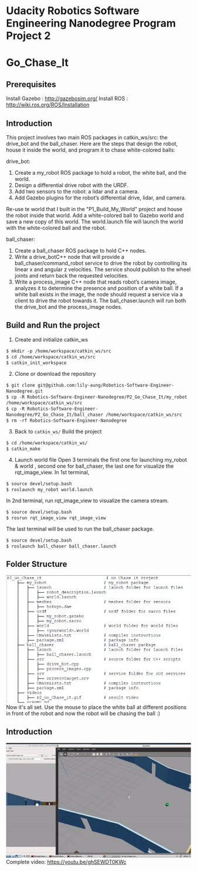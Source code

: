 # Udacity Robotics Software Engineering Nanodegree Program Project 2
# Go_Chase_It

## Prerequisites
	
Install Gazebo : http://gazebosim.org/
Install ROS : http://wiki.ros.org/ROS/Installation
	
## Introduction

This project involves two main ROS packages in catkin_ws/src: the drive_bot and the ball_chaser. 
Here are the steps that design the robot, house it inside the world, and program it to chase white-colored balls:

drive_bot:
1. Create a my_robot ROS package to hold a robot, the white ball, and the world. 
2. Design a differential drive robot with the URDF. 
3. Add two sensors to the robot: a lidar and a camera. 
4. Add Gazebo plugins for the robot’s differential drive, lidar, and camera. 

Re-use te world that I built in the "P1_Build_My_World" project and house the robot inside that world.
Add a white-colored ball to Gazebo world and save a new copy of this world.
The world.launch file will launch the world with the white-colored ball and the robot.

ball_chaser:
1. Create a ball_chaser ROS package to hold C++ nodes.
2. Write a drive_botC++ node that will provide a ball_chaser/command_robot service to drive the robot by controlling its linear x and angular z velocities. 
The service should publish to the wheel joints and return back the requested velocities.
3. Write a process_image C++ node that reads robot’s camera image, analyzes it to determine the presence and position of a white ball. 
If a white ball exists in the image, the node should request a service via a client to drive the robot towards it.
The ball_chaser.launch will run both the drive_bot and the process_image nodes.


## Build and Run the project 

1. Create and initialize catkin_ws
```
$ mkdir -p /home/workspace/catkin_ws/src 
$ cd /home/workspace/catkin_ws/src
$ catkin_init_workspace
```

2. Clone or download the repository
```
$ git clone git@github.com:lily-aung/Robotics-Software-Engineer-Nanodegree.git
$ cp -R Robotics-Software-Engineer-Nanodegree/P2_Go_Chase_It/my_robot /home/workspace/catkin_ws/src
$ cp -R Robotics-Software-Engineer-Nanodegree/P2_Go_Chase_It/ball_chaser /home/workspace/catkin_ws/src
$ rm -rf Robotics-Software-Engineer-Nanodegree
```

3. Back to ```catkin_ws/``` Build the project

```
$ cd /home/workspace/catkin_ws/
$ catkin_make
```
4. Launch world file
Open 3 terminals the first one for launching my_robot & world , second one for ball_chaser, the last one for visualize the rqt_image_view.
In 1st terminal, 
```
$ source devel/setup.bash
$ roslaunch my_robot world.launch
```
In 2nd terminal, run rqt_image_view to visualize the camera stream.

```
$ source devel/setup.bash
$ rosrun rqt_image_view rqt_image_view 
```

The last terminal will be used to run the ball_chaser package.
```
$ source devel/setup.bash
$ roslaunch ball_chaser ball_chaser.launch
```
## Folder Structure
![FolderStructure](./images/FolderStructure.png)
Now it's all set. 
Use the mouse to place the white ball at different positions in front of the robot and now the robot will be chasing the ball :)


## Introduction

![Video](./videos/P2_Go_Chase_It.gif)
Complete video: https://youtu.be/ghSEWDT0KWc